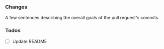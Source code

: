 ### Changes

A few sentences describing the overall goals of the pull request's commits.

### Todos

- [ ] Update README
